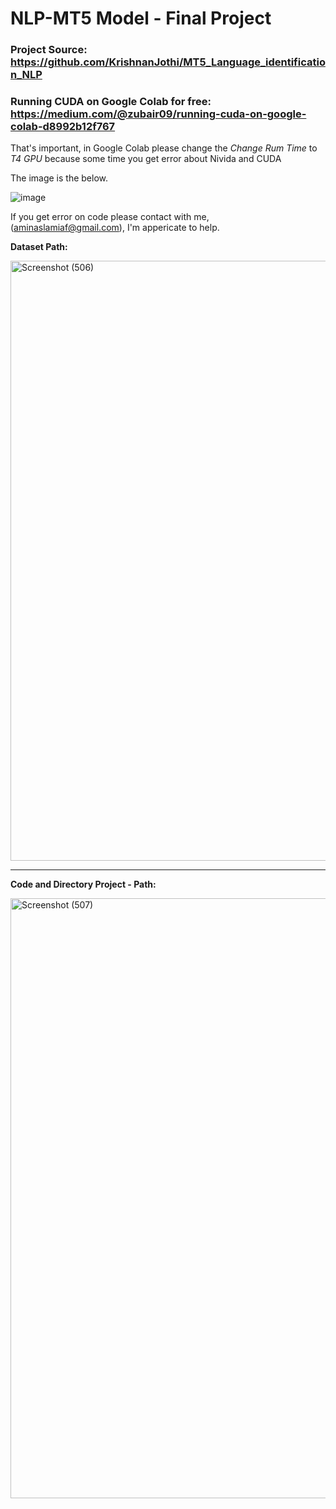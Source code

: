 # NLP-MT5 Model - Final Project

### Project Source: https://github.com/KrishnanJothi/MT5_Language_identification_NLP

### Running CUDA on Google Colab for free: https://medium.com/@zubair09/running-cuda-on-google-colab-d8992b12f767

That's important, in Google Colab please change the _Change Rum Time_ to _T4 GPU_ because some time you get error about Nivida and CUDA

The image is the below.

![image](https://github.com/user-attachments/assets/2b1fd59f-7bf1-470a-96b5-42ff1c27e7a6)



If you get error on code please contact with me, (aminaslamiaf@gmail.com), I'm appericate to help.




**Dataset Path:**

<img width="960" alt="Screenshot (506)" src="https://github.com/user-attachments/assets/bd124c9e-7ad4-47aa-b70b-4cb2ae65f3f0" />

--------------------------------------------------------------------------------------------------------------------------------

**Code and Directory Project - Path:**

<img width="960" alt="Screenshot (507)" src="https://github.com/user-attachments/assets/500f61b2-5600-44f3-8b29-229f7718bd65" />
